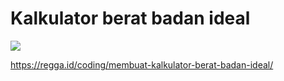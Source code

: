 # Kalkulator berat badan ideal

![](https://regga.id/static/65dd46a6a3b20489de791e8b13d11775/eea4a/regga-membuat-kalkulator-untuk-menghitung-berat-badan-ideal.jpg)

https://regga.id/coding/membuat-kalkulator-berat-badan-ideal/
